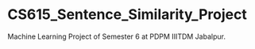 # CS615_Sentence_Similarity_Project
Machine Learning Project of Semester 6  at PDPM IIITDM Jabalpur. 

